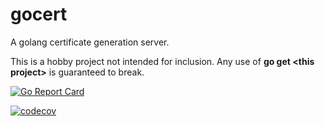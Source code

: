 # gocert

A golang certificate generation server.

This is a hobby project not intended for inclusion. Any use of <b>go get &lt;this project></b> is guaranteed to break.

[![Go Report Card](https://goreportcard.com/badge/github.com/mlctrez/gocert)](https://goreportcard.com/report/github.com/mlctrez/gocert)

[![codecov](https://codecov.io/gh/mlctrez/gocert/branch/master/graph/badge.svg)](https://codecov.io/gh/mlctrez/gocert)

